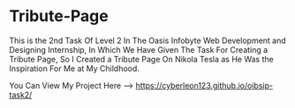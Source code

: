 # Tribute-Page

This is the 2nd Task Of Level 2 In The Oasis Infobyte Web Development and Designing Internship,
In Which We Have Given The Task For Creating a Tribute Page, So I Created a Tribute Page On Nikola Tesla
as He Was the Inspiration For Me at My Childhood.

You Can View My Project Here --> https://cyberleon123.github.io/oibsip-task2/
